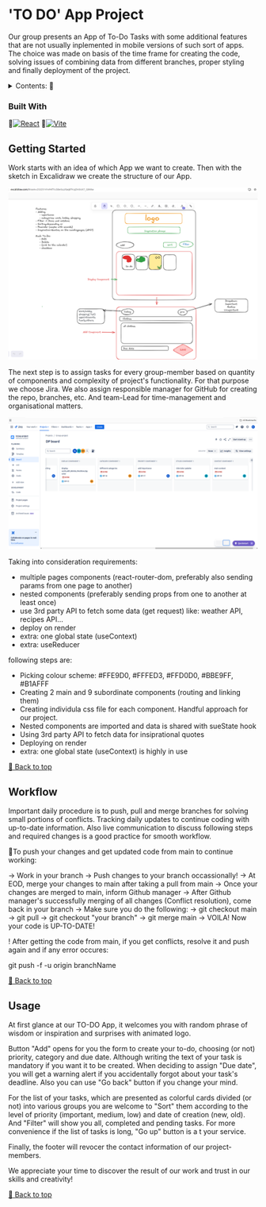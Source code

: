 # 'TO DO' App Project
Our group presents an App of To-Do Tasks with some additional features that are not usually inplemented in mobile versions of such sort of apps. The choice was made on basis of the time frame for creating the code, solving issues of combining data from different branches, proper styling and finally deployment of the project.

<details>
  <summary>Contents: 🔽</summary>

- [About The Project](#about-the-project)
- [Built With](#built-with)
- [Getting Started](#getting-started)
- [Workflow](#workflow)
- [Usage](#usage)

</details>

### Built With

🔹[![React](https://img.shields.io/badge/React-20232A?style=for-the-badge&logo=react&logoColor=61DAFB)](https://react.dev/)
🔹[![Vite](https://img.shields.io/badge/Vite-646CFF?style=for-the-badge&logo=vite&logoColor=FFD62E)](https://vitejs.dev/)

## Getting Started
Work starts with an idea of which App we want to create. Then with the sketch in Excalidraw we create the structure of our App.

![Alt Text](.//src/assets/excalidraw_todo.png)

The next step is to assign tasks for every group-member based on quantity of components and complexity of project's functionality. For that purpose we choose Jira.
We also assign responsible manager for GitHub for creating the repo, branches, etc. And team-Lead for time-management and organisational matters.

![Alt Text](.//src/assets/jira_todo.png)

Taking into consideration requirements:

  - multiple pages components (react-router-dom, preferably also sending params from one page to another)
  - nested components (preferably sending props from one to another at least once)
  - use 3rd party API to fetch some data (get request) like: weather API, recipes API...
  - deploy on render
  - extra: one global state (useContext)
  - extra: useReducer

following steps are:

  * Picking colour scheme: #FFE9D0, #FFFED3, #FFD0D0, #BBE9FF, #B1AFFF
  * Creating 2 main and 9 subordinate components (routing and linking them)
  * Creating individula css file for each component. Handful approach for our project.
  * Nested components are imported and data is shared with sueState hook
  * Using 3rd party API to fetch data for insiprational quotes
  * Deploying on render
  * extra: one global state (useContext) is highly in use

[🔼 Back to top](#contents)
 
## Workflow 
Important daily procedure is to push, pull and merge branches for solving small portions of conflicts. Tracking daily updates to continue coding with up-to-date information. Also live communication to discuss following steps and required changes is a good practice for smooth workflow.

🔹To push your changes and get updated code from main to continue working:

-> Work in your branch
-> Push changes to your branch occassionally!
-> At EOD, merge your changes to main after taking a pull from main
-> Once your changes are merged to main, inform Github manager
-> After Github manager's successfully merging of all changes (Conflict resolution), come back in your branch
-> Make sure you do the following:
  -> git checkout main
  -> git pull
  -> git checkout "your branch"
  -> git merge main
-> VOILA! Now your code is UP-TO-DATE!

! After getting the code from main, if you get conflicts, resolve it and push again and if any error occures:

git push -f -u origin branchName

[🔼 Back to top](#contents)

## Usage
At first glance at our TO-DO App, it welcomes you with random phrase of wisdom or inspiration and surprises with animated logo. 

Button "Add" opens for you the form to create your to-do, choosing (or not) priority, category and due date. Although writing the text of your task is mandatory if you want it to be created. 
When deciding to assign "Due date", you will get a warning alert if you accidentally forgot about your task's deadline.
Also you can use "Go back" button if you change your mind.

For the list of your tasks, which are presented as colorful cards divided (or not) into various groups you are welcome to "Sort" them according to the level of priority (important, medium, low) and date of creation (new, old). And "Filter" will show you all, completed and pending tasks. 
For more convenience if the list of tasks is long, "Go up" button is a t your service.

Finally, the footer will revocer the contact information of our project-members.

We appreciate your time to discover the result of our work and trust in our skills and creativity!

[🔼 Back to top](#contents)